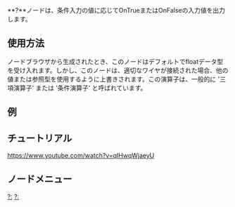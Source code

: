 <languages></languages>

**?**ノードは、条件入力の値に応じてOnTrueまたはOnFalseの入力値を出力します。

## 使用方法

ノードブラウザから生成されたとき、このノードはデフォルトでfloatデータ型を受け入れます。しかし、このノードは、適切なワイヤが接続された場合、他の値または参照型を使用するように上書きされます。この演算子は、一般的に
'三項演算子' または '条件演算子' と呼ばれています。

## 例

## チュートリアル

<youtube><https://www.youtube.com/watch?v=qIHwqWjaeyU></youtube>

## ノードメニュー

[?:](Category:Protoflux{{#translation:}} "wikilink")
[?:](Category:Protoflux:Operators{{#translation:}} "wikilink")